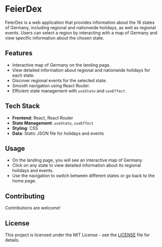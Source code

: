 # FeierDex

FeierDex is a web application that provides information about the 16 states of Germany, including regional and nationwide holidays, as well as regional events. Users can select a region by interacting with a map of Germany and view specific information about the chosen state.

## Features

- Interactive map of Germany on the landing page.
- View detailed information about regional and nationwide holidays for each state.
- Discover regional events for the selected state.
- Smooth navigation using React Router.
- Efficient state management with `useState` and `useEffect`.

## Tech Stack

- **Frontend**: React, React Router
- **State Management**: `useState`, `useEffect`
- **Styling**: CSS
- **Data**: Static JSON file for holidays and events

## Usage

- On the landing page, you will see an interactive map of Germany.
- Click on any state to view detailed information about its regional holidays and events.
- Use the navigation to switch between different states or go back to the home page.

## Contributing

Contributions are welcome!

## License

This project is licensed under the MIT License - see the [LICENSE](LICENSE) file for details.
